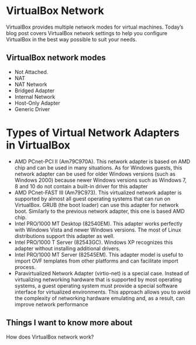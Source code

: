 # VirtualBox Network 
VirtualBox provides multiple network modes for virtual machines. Today’s blog post covers VirtualBox network settings to help you configure VirtualBox in the best way possible to suit your needs.

##  VirtualBox network modes
* Not Attached.
* NAT
* NAT Network
* Bridged Adapter
* Internal Network
* Host-Only Adapter
* Generic Driver

# Types of Virtual Network Adapters in VirtualBox
* AMD PCnet-PCI II (Am79C970A). This network adapter is based on AMD chip and can be used in many situations. As for Windows guests, this network adapter can be used for older Windows versions (such as Windows 2000) because newer Windows versions such as Windows 7, 8 and 10 do not contain a built-in driver for this adapter
* AMD PCnet-FAST III (Am79C973). This virtualized network adapter is supported by almost all guest operating systems that can run on VirtualBox. GRUB (the boot loader) can use this adapter for network boot. Similarly to the previous network adapter, this one is based AMD chip.
* Intel PRO/1000 MT Desktop (82540EM). This adapter works perfectly with Windows Vista and newer Windows versions. The most of Linux distributions support this adapter as well.
* Intel PRO/1000 T Server (82543GC). Windows XP recognizes this adapter without installing additional drivers.
* Intel PRO/1000 MT Server (82545EM). This adapter model is useful to import OVF templates from other platforms and can facilitate import process.
* Paravirtualized Network Adapter (virtio-net) is a special case. Instead of virtualizing networking hardware that is supported by most operating systems, a guest operating system must provide a special software interface for virtualized environments. This approach allows you to avoid the complexity of networking hardware emulating and, as a result, can improve network performance

## Things I want to know more about
How does VirtualBox network work?
